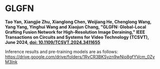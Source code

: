 # GLGFN
**Tao Yan, Xiangjie Zhu, Xianglong Chen, Weijiang He, Chenglong Wang, Yang Yang, Yinghui Wang and Xiaojun Chang, "GLGFN: Global-Local Grafting Fusion Network for High-Resolution Image Deraining," IEEE Transactions on Circuits and Systems for Video Technology (TCSVT), June 2024, <a href="https://ieeexplore.ieee.org/document/10552302/">doi: 10.1109/TCSVT.2024.3411655</a>**

Inference results and pre-training models are as follows: https://drive.google.com/drive/folders/1RyCR3BKSyzn9wNio8gfYVcm_0ZyM3lnk
